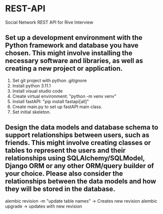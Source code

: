 # REST-API
Social Network REST API for Rive Interview

## Set up a development environment with the Python framework and database you have chosen. This might involve installing the necessary software and libraries, as well as creating a new project or application.
<ol>
  <li>Set git project with python .gitignore</li>
  <li>Install python 3.11.1</li>
  <li>Install visual studio code</li>
  <li>Create virtual environment: "python -m venv venv"</li>
  <li>Install fastAPI: "pip install fastapi[all]"</li>
  <li>Create main.py to set up fastAPI main class.</li>
  <li>Set initial skeleton.</li>
</ol>


## Design the data models and database schema to support relationships between users, such as friends. This might involve creating classes or tables to represent the users and their relationships using SQLAlchemy/SQLModel, Django ORM or any other ORM/query builder of your choice. Please also consider the relationships between the data models and how they will be stored in the database.

alembic revision -m "update table names" -> Creates new revision
alembic upgrade <revision> -> updates with new revision
